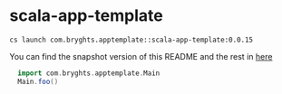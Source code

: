 # scala-app-template

```
cs launch com.bryghts.apptemplate::scala-app-template:0.0.15
```

You can find the snapshot version of this README and the rest in [here](https://github.com/marcesquerra/scala-app-template/tree/snapshot-docs)

```scala
  import com.bryghts.apptemplate.Main
  Main.foo()
```
